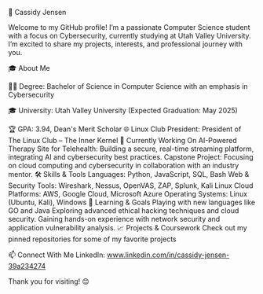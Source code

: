 🌱 Cassidy Jensen

Welcome to my GitHub profile! I’m a passionate Computer Science student with a focus on Cybersecurity, currently studying at Utah Valley University. I’m excited to share my projects, interests, and professional journey with you.

🎓 About Me

👨‍🎓 Degree: Bachelor of Science in Computer Science with an emphasis in Cybersecurity

🎓 University: Utah Valley University (Expected Graduation: May 2025)

🏆 GPA: 3.94, Dean's Merit Scholar
🌐 Linux Club President: President of The Linux Club – The Inner Kernel
💼 Currently Working On
AI-Powered Therapy Site for Telehealth: Building a secure, real-time streaming platform, integrating AI and cybersecurity best practices.
Capstone Project: Focusing on cloud computing and cybersecurity in collaboration with an industry mentor.
🛠️ Skills & Tools
Languages: Python, JavaScript, SQL, Bash
Web & Security Tools: Wireshark, Nessus, OpenVAS, ZAP, Splunk, Kali Linux
Cloud Platforms: AWS, Google Cloud, Microsoft Azure
Operating Systems: Linux (Ubuntu, Kali), Windows
🌱 Learning & Goals
Playing with new languages like GO and Java
Exploring advanced ethical hacking techniques and cloud security.
Gaining hands-on experience with network security and application vulnerability analysis.
📈 Projects & Coursework
Check out my pinned repositories for some of my favorite projects

📫 Connect With Me
LinkedIn: www.linkedin.com/in/cassidy-jensen-39a234274

Thank you for visiting! 😊

